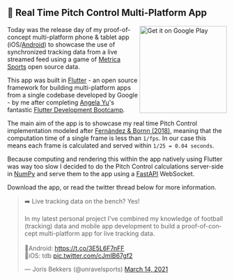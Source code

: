 ## 📱 Real Time Pitch Control Multi-Platform App

<a href='https://play.google.com/store/apps/details?id=com.unravelsports.base_app&pcampaignid=pcampaignidMKT-Other-global-all-co-prtnr-py-PartBadge-Mar2515-1'>
<img alt='Get it on Google Play' src='https://play.google.com/intl/en_us/badges/static/images/badges/en_badge_web_generic.png' style="width:200px; float:right;"/></a>

Today was the release day of my proof-of-concept multi-platform phone & tablet app (iOS/[Android](https://play.google.com/store/apps/details?id=com.unravelsports.base_app))
to showcase the use of synchronized tracking data from a live streamed feed using a game of [Metrica Sports](https://github.com/metrica-sports/sample-data)
open source data.

This app was built in [Flutter](https://flutter.dev/) - an open source framework for building multi-platform apps from a single codebase developed by Google - by me after completing [Angela Yu](https://twitter.com/yu_angela?lang=en)'s fantastic [Flutter Development Bootcamp](https://www.udemy.com/course/flutter-bootcamp-with-dart/).

The main aim of the app is to showcase my real time Pitch Control implementation modeled after [Fernández & Bornn (2018)](https://www.researchgate.net/publication/324942294_Wide_Open_Spaces_A_statistical_technique_for_measuring_space_creation_in_professional_soccer),
meaning that the computation time of a single frame is less than `1/fps`. In our case this means each frame is calculated and served within `1/25 = 0.04 seconds`.

Because computing and rendering this within the app natively using Flutter was way too slow I decided to do the Pitch Control calculations server-side in [NumPy](https://numpy.org/) and
serve them to the app using a [FastAPI](https://fastapi.tiangolo.com/) WebSocket.

Download the app, or read the twitter thread below for more information.

<blockquote class="twitter-tweet" data-theme="dark"><p lang="en" dir="ltr">➡️ Live tracking data on the bench? Yes! <br><br>In my latest personal project I&#39;ve combined my knowledge of football (tracking) data and mobile app development to build a proof-of-concept multi-platform app for live tracking data.<br><br>🔗Android: <a href="https://t.co/3E5L6F7nFF">https://t.co/3E5L6F7nFF</a><br>🔗iOS: tdb <a href="https://t.co/cJmIB67gf2">pic.twitter.com/cJmIB67gf2</a></p>&mdash; Joris Bekkers (@unravelsports) <a href="https://twitter.com/unravelsports/status/1371084163823075334?ref_src=twsrc%5Etfw">March 14, 2021</a></blockquote> <script async src="https://platform.twitter.com/widgets.js" charset="utf-8"></script>
